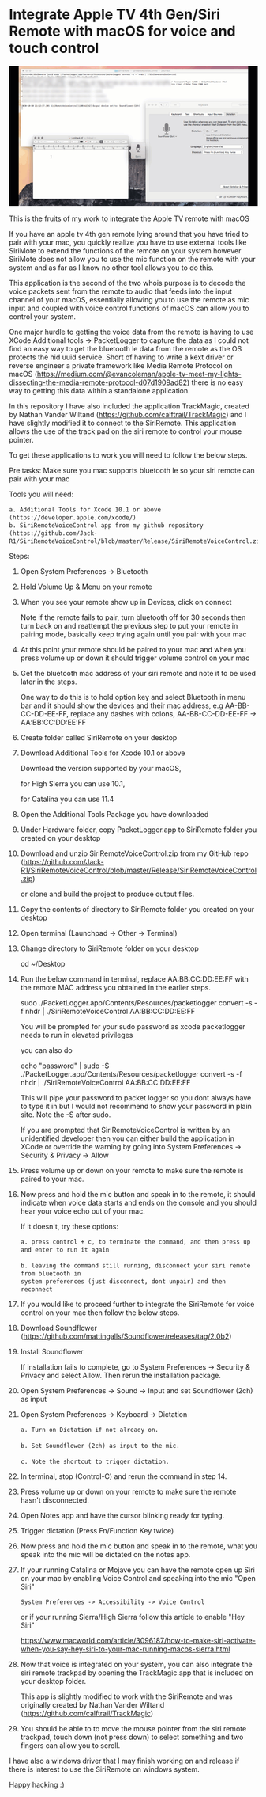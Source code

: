 # Integrate Apple TV 4th Gen/Siri Remote with macOS for voice and touch control

![](SiriRemoteVoiceControl.gif)

This is the fruits of my work to integrate the Apple TV remote with macOS

If you have an apple tv 4th gen remote lying around that you have tried to pair
with your mac, you quickly realize you have to use external tools like SiriMote
to extend the functions of the remote on your system however SiriMote does not allow
you to use the mic function on the remote with your system and as far as 
I know no other tool allows you to do this.

This application is the second of the two whois purpose is to decode the voice packets
sent from the remote to audio that feeds into the input channel of your macOS, 
essentially allowing you to use the remote as mic input and coupled with voice control
functions of macOS can allow you to control your system.

One major hurdle to getting the voice data from the remote is having to use XCode Additional 
tools -> PacketLogger to capture the data as I could not find an easy way to get the bluetooth 
le data from the remote as the OS protects the hid uuid service. Short of having to write 
a kext driver or reverse engineer a private framework like Media Remote Protocol on macOS 
(https://medium.com/@evancoleman/apple-tv-meet-my-lights-dissecting-the-media-remote-protocol-d07d1909ad82)
there is no easy way to getting this data within a standalone application.

In this repository I have also included the application TrackMagic, created by
Nathan Vander Wiltand (https://github.com/calftrail/TrackMagic) and I have slightly modified 
it to connect to the SiriRemote. This application allows the use of the track pad on the
siri remote to control your mouse pointer.

To get these applications to work you will need to follow the below steps. 

Pre tasks:
Make sure you mac supports bluetooth le so your siri remote can pair with your mac

Tools you will need:

	a. Additional Tools for Xcode 10.1 or above (https://developer.apple.com/xcode/)
	b. SiriRemoteVoiceControl app from my github repository (https://github.com/Jack-R1/SiriRemoteVoiceControl/blob/master/Release/SiriRemoteVoiceControl.zip)
	
Steps:

1. Open System Preferences -> Bluetooth

2. Hold Volume Up & Menu on your remote

3. When you see your remote show up in Devices, click on connect
   
   Note if the remote fails to pair, turn bluetooth off for 30 seconds
   then turn back on and reattempt the previous step to put your remote in
   pairing mode, basically keep trying again until you pair with your mac

4. At this point your remote should be paired to your mac and when you press volume up or down 
   it should trigger volume control on your mac

5. Get the bluetooth mac address of your siri remote and note it to be used later in the steps.
   
   One way to do this is to hold option key and select Bluetooth in menu bar and it should
   show the devices and their mac address, e.g AA-BB-CC-DD-EE-FF, replace any dashes with 
   colons, AA-BB-CC-DD-EE-FF -> AA:BB:CC:DD:EE:FF
   
6. Create folder called SiriRemote on your desktop

7. Download Additional Tools for Xcode 10.1 or above
   
   Download the version supported by your macOS, 
   
   for High Sierra you can use 10.1,
   
   for Catalina you can use 11.4

8. Open the Additional Tools Package you have downloaded

9. Under Hardware folder, copy PacketLogger.app to SiriRemote folder you
   created on your desktop

10. Download and unzip SiriRemoteVoiceControl.zip from my GitHub repo 
	(https://github.com/Jack-R1/SiriRemoteVoiceControl/blob/master/Release/SiriRemoteVoiceControl.zip)
	
    or clone and build the project to produce output files.

11. Copy the contents of directory to SiriRemote folder you created on your desktop

12. Open terminal (Launchpad -> Other -> Terminal) 

13. Change directory to SiriRemote folder on your desktop
	
    cd ~/Desktop

14. Run the below command in terminal, replace AA:BB:CC:DD:EE:FF with the remote MAC address you obtained 
	in the earlier steps.
  
	  sudo ./PacketLogger.app/Contents/Resources/packetlogger convert -s -f nhdr | ./SiriRemoteVoiceControl AA:BB:CC:DD:EE:FF

    You will be prompted for your sudo password as xcode packetlogger needs to run in elevated privileges

    you can also do

    echo "password" | sudo -S ./PacketLogger.app/Contents/Resources/packetlogger convert -s -f nhdr | ./SiriRemoteVoiceControl AA:BB:CC:DD:EE:FF

    This will pipe your password to packet logger so you dont always have to type it in but I would not recommend to show your
    password in plain site. Note the -S after sudo.
    
    If you are prompted that SiriRemoteVoiceControl is written by an unidentified developer then
    you can either build the application in XCode or override the warning by going into
    System Preferences -> Security & Privacy -> Allow

15. Press volume up or down on your remote to make sure the remote is paired to your mac.
	
16. Now press and hold the mic button and speak in to the remote, it should indicate
	when voice data starts and ends on the console and you should hear your voice echo
	out of your mac.
	
	If it doesn't, try these options:
  
		a. press control + c, to terminate the command, and then press up and enter to run it again
    
		b. leaving the command still running, disconnect your siri remote from bluetooth in
		system preferences (just disconnect, dont unpair) and then reconnect

17. If you would like to proceed further to integrate the SiriRemote for voice control on 
	your mac then follow the below steps.
	
18. Download Soundflower (https://github.com/mattingalls/Soundflower/releases/tag/2.0b2)

19. Install Soundflower
	
	If installation fails to complete, go to System Preferences -> Security & Privacy
	and select Allow. Then rerun the installation package.

20. Open System Preferences -> Sound -> Input and set Soundflower (2ch) as input

21. Open System Preferences -> Keyboard -> Dictation

		a. Turn on Dictation if not already on.
		
		b. Set Soundflower (2ch) as input to the mic.
		
		c. Note the shortcut to trigger dictation.

22. In terminal, stop (Control-C) and rerun the command in step 14.

23. Press volume up or down on your remote to make sure the remote hasn't disconnected.
	
24. Open Notes app and have the cursor blinking ready for typing.

25. Trigger dictation (Press Fn/Function Key twice)

26. Now press and hold the mic button and speak in to the remote, what you speak into the
	mic will be dictated on the notes app.

27. If your running Catalina or Mojave you can have the remote open up Siri on your mac by 
	enabling Voice Control and speaking into the mic "Open Siri"
		
		System Preferences -> Accessibility -> Voice Control
	

	or if your running Sierra/High Sierra follow this article to enable "Hey Siri"
	
	https://www.macworld.com/article/3096187/how-to-make-siri-activate-when-you-say-hey-siri-to-your-mac-running-macos-sierra.html

28. Now that voice is integrated on your system, you can also integrate the siri remote trackpad
	by opening the TrackMagic.app that is included on your desktop folder.
	
	This app is slightly modified to work with the SiriRemote and was originally created 
	by Nathan Vander Wiltand (https://github.com/calftrail/TrackMagic)

29. You should be able to to move the mouse pointer from the siri remote trackpad, touch
	down (not press down) to select something and two fingers can allow you to scroll.
	
I have also a windows driver that I may finish working on and release if there is interest
to use the SiriRemote on windows system.

Happy hacking :)
